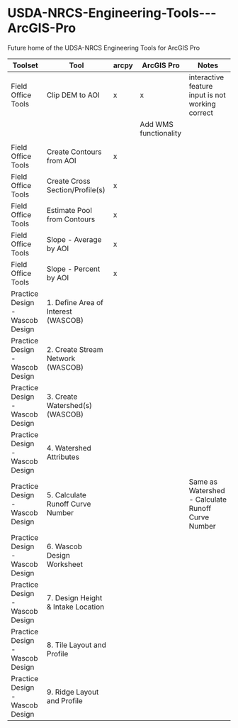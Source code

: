 # USDA-NRCS-Engineering-Tools---ArcGIS-Pro
Future home of the UDSA-NRCS Engineering Tools for ArcGIS Pro

Toolset|Tool|arcpy|ArcGIS Pro|Notes|
-------------------------------------|-------------------------------------------------------|--------|--------|------------------------------------------------------------------------------------------------------|
Field Office Tools|Clip DEM to AOI|x|x|interactive feature input is not working correct|
||||Add WMS functionality|
|||||
Field Office Tools|Create Contours from AOI|x|||
Field Office Tools|Create Cross Section/Profile(s)|x|||
Field Office Tools|Estimate Pool from Contours|x|||
Field Office Tools|Slope - Average by AOI|x|||
Field Office Tools|Slope - Percent by AOI|x|||
Practice Design - Wascob Design|1. Define Area of Interest (WASCOB)||||
Practice Design - Wascob Design|2. Create Stream Network (WASCOB)||||
Practice Design - Wascob Design|3. Create Watershed(s) (WASCOB)||||
Practice Design - Wascob Design|4. Watershed Attributes||||
Practice Design - Wascob Design|5. Calculate Runoff Curve Number|||Same as Watershed - Calculate Runoff Curve Number|
Practice Design - Wascob Design|6. Wascob Design Worksheet||||
Practice Design - Wascob Design|7. Design Height & Intake Location||||
Practice Design - Wascob Design|8. Tile Layout and Profile||||
Practice Design - Wascob Design|9. Ridge Layout and Profile||||
